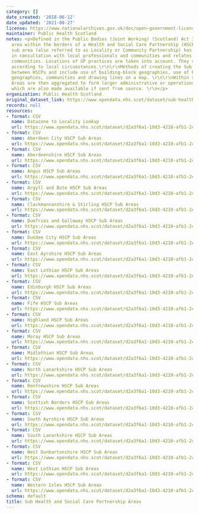 ```yaml
---
category: []
date_created: '2018-06-12'
date_updated: '2021-08-27'
license: https://www.nationalarchives.gov.uk/doc/open-government-licence/version/3/
maintainer: Public Health Scotland
notes: <p>Defined in the Public Bodies (Joint Working) (Scotland) Act 2014 as a smaller
  area within the borders of a Health and Social Care Partnership (HSCP).\r\n\r\nEach
  sub area (also referred to as Locality or Community Partnership) has been agreed
  in consultation with local professionals and communities and relates to natural
  communities. Locations of GP practices are taken into account. They vary in size
  according to local circumstances.\r\n\r\nMethods of creating the Sub Areas vary
  between HSCPs and include use of building-block geographies, use of best-fit building-block
  geographies, communities and drawing lines on a map. \r\n\r\nWithin some HSCP Sub
  Areas are then aggregated to form larger administrative or operational geographies,
  which are also made available if sent from source. \r\n</p>
organization: Public Health Scotland
original_dataset_link: https://www.opendata.nhs.scot/dataset/sub-health-and-social-care-partnership-areas
records: null
resources:
- format: CSV
  name: Datazone to Locality Lookup
  url: https://www.opendata.nhs.scot/dataset/d2a3f6a1-10d3-4210-afb1-2c4845afdc2f/resource/d6e500c4-c1f2-4507-979a-e18855efd7a4/download/datazone-to-locality-lookup.csv
- format: CSV
  name: Aberdeen City HSCP Sub Areas
  url: https://www.opendata.nhs.scot/dataset/d2a3f6a1-10d3-4210-afb1-2c4845afdc2f/resource/ebd57e3f-e662-46b0-891d-acef8f7a3245/download/aberdeen-city-sub-hscp-areas.csv
- format: CSV
  name: Aberdeenshire HSCP Sub Areas
  url: https://www.opendata.nhs.scot/dataset/d2a3f6a1-10d3-4210-afb1-2c4845afdc2f/resource/dadee8ac-1b53-41e5-b7ed-af318f11723b/download/aberdeenshire_subhscp_areas.csv
- format: CSV
  name: Angus HSCP Sub Areas
  url: https://www.opendata.nhs.scot/dataset/d2a3f6a1-10d3-4210-afb1-2c4845afdc2f/resource/c31a1488-ad5b-4c7c-9874-f6357a4a41ac/download/angus-sub-hscp-areas.csv
- format: CSV
  name: Argyll and Bute HSCP Sub Areas
  url: https://www.opendata.nhs.scot/dataset/d2a3f6a1-10d3-4210-afb1-2c4845afdc2f/resource/c30f685e-f67b-45ab-9a4c-305bc5f5225e/download/argyllbutesubhscp.csv
- format: CSV
  name: Clackmannanshire & Stirling HSCP Sub Areas
  url: https://www.opendata.nhs.scot/dataset/d2a3f6a1-10d3-4210-afb1-2c4845afdc2f/resource/ac0afa16-2437-4120-843f-ed154e0b8641/download/clackmannanshire_stirling_subhscp.csv
- format: CSV
  name: Dumfries and Galloway HSCP Sub Areas
  url: https://www.opendata.nhs.scot/dataset/d2a3f6a1-10d3-4210-afb1-2c4845afdc2f/resource/cd4c6eab-7f4b-4f42-a5e6-8232804eea84/download/dumfriesgallowaysubhscp.csv
- format: CSV
  name: Dundee City HSCP Sub Areas
  url: https://www.opendata.nhs.scot/dataset/d2a3f6a1-10d3-4210-afb1-2c4845afdc2f/resource/61d51c57-b0b9-418a-8f12-64f07a90d474/download/dundee-city-sub-areas.csv
- format: CSV
  name: East Ayrshire HSCP Sub Areas
  url: https://www.opendata.nhs.scot/dataset/d2a3f6a1-10d3-4210-afb1-2c4845afdc2f/resource/e383f070-8b9b-43a7-85de-9113e0d8a7cb/download/east-ayrshire-sub-hscp-area.csv
- format: CSV
  name: East Lothian HSCP Sub Areas
  url: https://www.opendata.nhs.scot/dataset/d2a3f6a1-10d3-4210-afb1-2c4845afdc2f/resource/c9d3d275-bfb2-49c3-9359-b04c223342be/download/east-lothian-sub-hscp-areas.csv
- format: CSV
  name: Edinburgh HSCP Sub Areas
  url: https://www.opendata.nhs.scot/dataset/d2a3f6a1-10d3-4210-afb1-2c4845afdc2f/resource/0292ecb3-7ea1-40f5-8dd5-69d2aad5d1bb/download/edinburgh-sub-hscp-areas.csv
- format: CSV
  name: Fife HSCP Sub Areas
  url: https://www.opendata.nhs.scot/dataset/d2a3f6a1-10d3-4210-afb1-2c4845afdc2f/resource/6bb3b3f6-536c-4db1-99f4-15c5569a88ee/download/fife_sub_hscp.csv
- format: CSV
  name: Highland HSCP Sub Areas
  url: https://www.opendata.nhs.scot/dataset/d2a3f6a1-10d3-4210-afb1-2c4845afdc2f/resource/5cb283c6-f74e-42f7-a071-abece73559cf/download/highlandsubhscp.csv
- format: CSV
  name: Moray HSCP Sub Areas
  url: https://www.opendata.nhs.scot/dataset/d2a3f6a1-10d3-4210-afb1-2c4845afdc2f/resource/dd7fb291-00f9-43dd-9131-8e87f700768e/download/moray_subhscp.csv
- format: CSV
  name: Midlothian HSCP Sub Areas
  url: https://www.opendata.nhs.scot/dataset/d2a3f6a1-10d3-4210-afb1-2c4845afdc2f/resource/5640f74d-c481-494e-ab45-a29bc64ed52e/download/midlothian-sub-hscp-areas.csv
- format: CSV
  name: North Lanarkshire HSCP Sub Areas
  url: https://www.opendata.nhs.scot/dataset/d2a3f6a1-10d3-4210-afb1-2c4845afdc2f/resource/2848659c-633b-453f-9ac3-a8bf5a3c35fb/download/north-lanarkshire-sub-hscp-areas.csv
- format: CSV
  name: Renfrewshire HSCP Sub Areas
  url: https://www.opendata.nhs.scot/dataset/d2a3f6a1-10d3-4210-afb1-2c4845afdc2f/resource/ca88c6f9-662f-47a9-a1d9-6e673c9ea0b8/download/renfrewshire-sub-hscp-areas.csv
- format: CSV
  name: Scottish Borders HSCP Sub Areas
  url: https://www.opendata.nhs.scot/dataset/d2a3f6a1-10d3-4210-afb1-2c4845afdc2f/resource/0b2b7f0f-fc6e-46a5-b32c-9e55e12b2e52/download/scottish-borders-hscp.csv
- format: CSV
  name: South Ayrshire HSCP Sub Areas
  url: https://www.opendata.nhs.scot/dataset/d2a3f6a1-10d3-4210-afb1-2c4845afdc2f/resource/04c75e63-1be2-43e7-a1aa-519934ac2583/download/south-ayrshire-hscp.csv
- format: CSV
  name: South Lanarkshire HSCP Sub Areas
  url: https://www.opendata.nhs.scot/dataset/d2a3f6a1-10d3-4210-afb1-2c4845afdc2f/resource/89f1ef03-ea59-4614-b248-00495738f1cb/download/south-lanarkshire-sub-hscp-areas.csv
- format: CSV
  name: West Dunbartonshire HSCP Sub Areas
  url: https://www.opendata.nhs.scot/dataset/d2a3f6a1-10d3-4210-afb1-2c4845afdc2f/resource/96d7a8eb-5616-48de-acfa-d1cc2aeb9702/download/west-dunbartonshire-sub-hscp-areas.csv
- format: CSV
  name: West Lothian HSCP Sub Areas
  url: https://www.opendata.nhs.scot/dataset/d2a3f6a1-10d3-4210-afb1-2c4845afdc2f/resource/b83bcf98-fba4-432c-b90f-f5edd8917dad/download/west-lothian-sub-hscp-areas.csv
- format: CSV
  name: Western Isles HSCP Sub Areas
  url: https://www.opendata.nhs.scot/dataset/d2a3f6a1-10d3-4210-afb1-2c4845afdc2f/resource/f8d2c4f7-d420-4c57-a15f-2d5fc80a75b2/download/western-isles-hscp-areas.csv
schema: default
title: Sub Health and Social Care Partnership Areas
---
```

